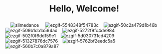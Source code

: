 <h1><p align="center">Hello, Welcome!</p></h1>

 &nbsp;&nbsp;&nbsp;
 ![slimedance](https://github.com/user-attachments/assets/00ffb133-3f3f-45bb-a0e2-e24a464a56d5)
 &nbsp;&nbsp;&nbsp;
 ![ezgif-5548348f54783c](https://github.com/user-attachments/assets/ade4826a-f02f-4c49-9e04-910528ebb2cc)&nbsp;&nbsp;&nbsp;
 ![ezgif-50c2a479d1b46b](https://github.com/user-attachments/assets/9ad7755a-63ca-4615-9f43-e838fc049878)&nbsp;&nbsp;&nbsp;
 ![ezgif-509b1cb1a594ad](https://github.com/user-attachments/assets/442fb89f-8a3a-43a5-a8b3-7f3994ab15b2)&nbsp;&nbsp;&nbsp;
![ezgif-5272f9fc4de984](https://github.com/user-attachments/assets/53973dcb-f000-44a6-bf31-92e235524329)&nbsp;&nbsp;&nbsp;
![ezgif-502f0f6ddf59e1](https://github.com/user-attachments/assets/f7d0a9f6-787f-4c5d-ba69-7d41900e6f00)&nbsp;&nbsp;&nbsp;
![ezgif-5d030731cd4209](https://github.com/user-attachments/assets/5cd5e834-e10e-4fc8-87c4-38270f461b44)&nbsp;&nbsp;&nbsp;
![ezgif-51327876dc7576](https://github.com/user-attachments/assets/43acc110-6398-4f24-9a7e-b1daaab934d7)&nbsp;&nbsp;&nbsp;
![ezgif-5762bf2eedc5a5](https://github.com/user-attachments/assets/de0e1fd4-68ba-4c24-b690-3d93b963ceb9)&nbsp;&nbsp;&nbsp;
![ezgif-560b7c0a879a87](https://github.com/user-attachments/assets/69b066a6-4f0c-488d-b807-e67b4fbe55d2)&nbsp;&nbsp;&nbsp;
